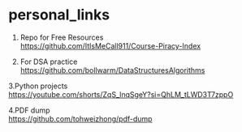 # personal_links
1. Repo for Free Resources<br>
https://github.com/ItIsMeCall911/Course-Piracy-Index <br>

2. For DSA practice  <br>
https://github.com/bollwarm/DataStructuresAlgorithms

3.Python projects 
<br>
https://youtube.com/shorts/ZqS_lnqSgeY?si=QhLM_tLWD3T7zppO <br>

4.PDF dump <br>
https://github.com/tohweizhong/pdf-dump
